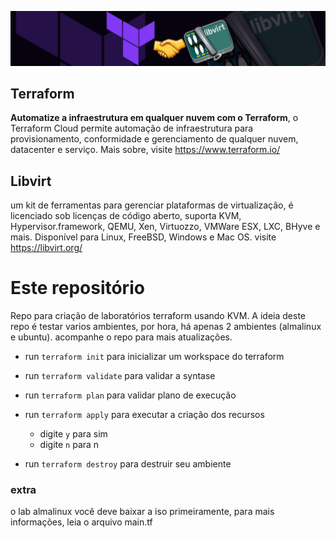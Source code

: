 ![imagem](.img/capa.jpg)

## Terraform
**Automatize a infraestrutura em qualquer nuvem com o Terraform**, o Terraform Cloud permite automação de infraestrutura para provisionamento, conformidade e gerenciamento de qualquer nuvem, datacenter e serviço. 
Mais sobre, visite https://www.terraform.io/

## Libvirt
um kit de ferramentas para gerenciar plataformas de virtualização, é licenciado sob licenças de código aberto, suporta KVM, Hypervisor.framework, QEMU, Xen, Virtuozzo, VMWare ESX, LXC, BHyve e mais. Disponível para Linux, FreeBSD, Windows e Mac OS. visite https://libvirt.org/

# Este repositório
Repo para criação de laboratórios terraform usando KVM. A ideia deste repo é testar varios ambientes, por hora, há apenas 2 ambientes (almalinux e ubuntu). acompanhe o repo para mais atualizações.

- run `terraform init` para inicializar um workspace do terraform

- run `terraform validate` para validar a syntase

- run `terraform plan` para validar plano de execução

- run `terraform apply` para executar a criação dos recursos
  - digite `y` para sim
  - digite `n` para n

- run `terraform destroy` para destruir seu ambiente

### extra
o lab almalinux você deve baixar a iso primeiramente, para mais informações, leia o arquivo main.tf
